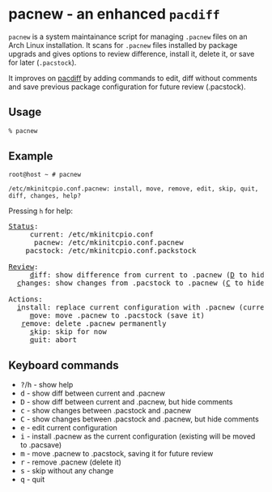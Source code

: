 # pacnew - an enhanced `pacdiff`

`pacnew` is a system maintainance script for managing `.pacnew` files on an Arch
Linux installation. It scans for `.pacnew` files installed by package upgrads
and gives options to review difference, install it, delete it, or save for later
(`.pacstock`).

It improves on
[pacdiff](https://wiki.archlinux.org/title/Pacman/Pacnew_and_Pacsave#Third-party_utilities)
by adding commands to edit, diff without comments and save previous package
configuration for future review (.pacstock).

## Usage

```sh
% pacnew
```

## Example

```
root@host ~ # pacnew

/etc/mkinitcpio.conf.pacnew: install, move, remove, edit, skip, quit, diff, changes, help?
```

Pressing `h` for help:

<pre>
<ins>Status</ins>:
     current: /etc/mkinitcpio.conf
      pacnew: /etc/mkinitcpio.conf.pacnew
    pacstock: /etc/mkinitcpio.conf.packstock

<ins>Review</ins>:
     <ins>d</ins>iff: show difference from current to .pacnew (<ins>D</ins> to hide comments)
  <ins>c</ins>hanges: show changes from .pacstock to .pacnew (<ins>C</ins> to hide comments)

Actions:
  <ins>i</ins>nstall: replace current configuration with .pacnew (current moved to .pacsave)
     <ins>m</ins>ove: move .pacnew to .pacstock (save it)
   <ins>r</ins>emove: delete .pacnew permanently
     <ins>s</ins>kip: skip for now
     <ins>q</ins>uit: abort
</pre>

## Keyboard commands

  * <kbd>?</kbd>/<kbd>h</kbd> - show help
  * <kbd>d</kbd> - show diff between current and .pacnew
  * <kbd>D</kbd> - show diff between current and .pacnew, but hide comments
  * <kbd>c</kbd> - show changes between .pacstock and .pacnew
  * <kbd>C</kbd> - show changes between .pacstock and .pacnew, but hide comments
  * <kbd>e</kbd> - edit current configuration
  * <kbd>i</kbd> - install .pacnew as the current configuration (existing will be moved to .pacsave)
  * <kbd>m</kbd> - move .pacnew to .pacstock, saving it for future review
  * <kbd>r</kbd> - remove .pacnew (delete it)
  * <kbd>s</kbd> - skip without any change
  * <kbd>q</kbd> - quit



